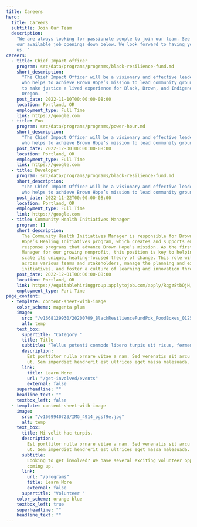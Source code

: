 ```yaml
---
title: Careers
hero:
  title: Careers
  subtitle: Join Our Team
  description:
    "We are always looking for passionate people to join our team. See
    our available job openings down below. We look forward to having you serve with
    us. "
careers:
  - title: Chief Impact officer
    program: src/data/programs/programs/black-resilience-fund.md
    short_description:
      "The Chief Impact Officer will be a visionary and effective leader
      who helps to achieve Brown Hope’s mission to lead community grounded initiatives
      to make justice a lived experience for Black, Brown, and Indigenous people in
      Oregon.  "
    post_date: 2022-11-10T00:00:00-08:00
    location: Portland, OR
    employment_type: Full Time
    link: https://google.com
  - title: Foo
    program: src/data/programs/programs/power-hour.md
    short_description:
      "The Chief Impact Officer will be a visionary and effective leader
      who helps to achieve Brown Hope’s mission to lead community grounded. "
    post_date: 2022-12-30T00:00:00-08:00
    location: Portland, OR
    employment_type: Full Time
    link: https://google.com
  - title: Developer
    program: src/data/programs/programs/black-resilience-fund.md
    short_description:
      "The Chief Impact Officer will be a visionary and effective leader
      who helps to achieve Brown Hope’s mission to lead community grounded. "
    post_date: 2022-11-22T00:00:00-08:00
    location: Portland, OR
    employment_type: Full Time
    link: https://google.com
  - title: Community Health Initiatives Manager
    program: []
    short_description:
      The Community Health Initiatives Manager is responsible for Brown
      Hope’s Healing Initiatives program, which creates and supports emerging and critical
      response programs that advance Brown Hope’s mission. As the first Healing Initiatives
      Manager for our growing nonprofit, this position is key to helping Brown Hope
      scale its unique, healing-focused theory of change. This role will coordinate
      across various teams and stakeholders, manage the planning and execution of new
      initiatives, and foster a culture of learning and innovation throughout the organization.
    post_date: 2022-12-01T00:00:00-08:00
    location: Portland, OR
    link: https://equitablehiringgroup.applytojob.com/apply/Rqgz8tbQjH/Community-Health-Initiatives-Manager
    employment_type: Part Time
page_content:
  - template: content-sheet-with-image
    color_scheme: magenta plum
    image:
      src: "/v1668129930/20200709_BlackResilienceFundPdx_FoodBoxes_0125_cdtjob.jpg"
      alt: temp
    text_box:
      supertitle: "Category "
      title: Title
      subtitle: "Tellus potenti commodo libero turpis sit risus, fermentum dapibus. "
      description:
        Est porttitor nulla ornare vitae a nam. Sed venenatis sit arcu rhoncus
        ut. Sem imperdiet hendrerit est ultrices eget massa malesuada.
      link:
        title: Learn More
        url: "/get-involved/events"
        external: false
    superheadline: ""
    headline_text: ""
    textbox_left: false
  - template: content-sheet-with-image
    image:
      src: "/v1669940723/IMG_4914_pgsf9e.jpg"
      alt: temp
    text_box:
      title: Mi velit hac turpis.
      description:
        Est porttitor nulla ornare vitae a nam. Sed venenatis sit arcu rhoncus
        ut. Sem imperdiet hendrerit est ultrices eget massa malesuada.
      subtitle:
        Looking to get involved? We have several exciting volunteer opportunities
        coming up.
      link:
        url: "/programs"
        title: Learn More
        external: false
      supertitle: "Volunteer "
    color_scheme: orange blue
    textbox_left: true
    superheadline: ""
    headline_text: ""
---
```

